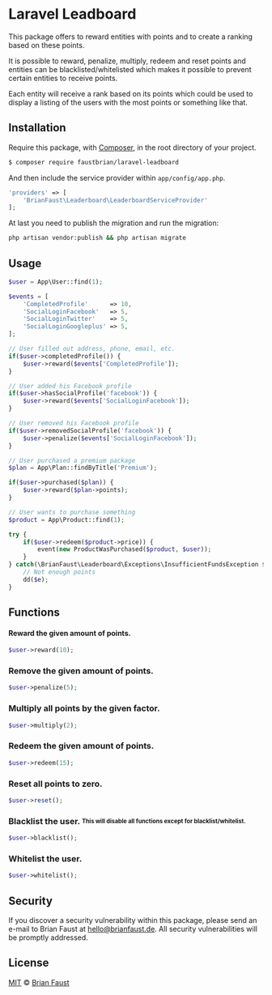 # Laravel Leadboard

This package offers to reward entities with points and to create a ranking based on these points.

It is possible to reward, penalize, multiply, redeem and reset points and entities can be blacklisted/whitelisted which makes it possible to prevent certain entities to receive points.

Each entity will receive a rank based on its points which could be used to display a listing of the users with the most points or something like that.
## Installation

Require this package, with [Composer](https://getcomposer.org/), in the root directory of your project.

``` bash
$ composer require faustbrian/laravel-leadboard
```

And then include the service provider within `app/config/app.php`.

``` php
'providers' => [
    'BrianFaust\Leaderboard\LeaderboardServiceProvider'
];
```

At last you need to publish the migration and run the migration:

```bash
php artisan vendor:publish && php artisan migrate
```

## Usage

``` php
$user = App\User::find(1);

$events = [
    'CompletedProfile'      => 10,
    'SocialLoginFacebook'   => 5,
    'SocialLoginTwitter'    => 5,
    'SocialLoginGoogleplus' => 5,
];

// User filled out address, phone, email, etc.
if($user->completedProfile()) {
    $user->reward($events['CompletedProfile']);
}

// User added his Facebook profile
if($user->hasSocialProfile('facebook')) {
    $user->reward($events['SocialLoginFacebook']);
}

// User removed his Facebook profile
if($user->removedSocialProfile('facebook')) {
    $user->penalize($events['SocialLoginFacebook']);
}

// User purchased a premium package
$plan = App\Plan::findByTitle('Premium');

if($user->purchased($plan)) {
    $user->reward($plan->points);
}

// User wants to purchase something
$product = App\Product::find(1);

try {
    if($user->redeem($product->price)) {
        event(new ProductWasPurchased($product, $user));
    }
} catch(\BrianFaust\Leaderboard\Exceptions\InsufficientFundsException $e) {
    // Not enough points
    dd($e);
}
```

## Functions

#### Reward the given amount of points.
``` php
$user->reward(10);
```

### Remove the given amount of points.
``` php
$user->penalize(5);
```

### Multiply all points by the given factor.
``` php
$user->multiply(2);
```

### Redeem the given amount of points.
``` php
$user->redeem(15);
```

### Reset all points to zero.
``` php
$user->reset();
```

### Blacklist the user. <sub><sup>This will disable all functions except for blacklist/whitelist.</sub></sup>
``` php
$user->blacklist();
```

### Whitelist the user.
``` php
$user->whitelist();
```

## Security

If you discover a security vulnerability within this package, please send an e-mail to Brian Faust at hello@brianfaust.de. All security vulnerabilities will be promptly addressed.

## License

[MIT](LICENSE) © [Brian Faust](https://brianfaust.de)
